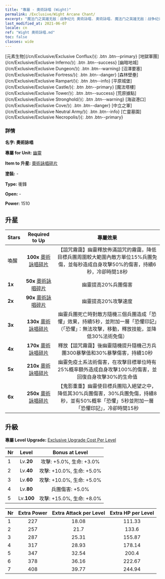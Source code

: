 ```yaml
---
title: "專屬 - 奧術詠唱 (Wight)"
permalink: /Exclusive/Wight Arcane Chant/
excerpt: "魔法门之英雄无敌：战争纪元 奧術詠唱. 奧術詠唱. 魔法门之英雄无敌：战争纪元 專屬 奧術詠唱. 幽靈 專屬."
last_modified_at: 2021-06-07
locale: cn
ref: "Wight 奧術詠唱.md"
toc: false
classes: wide
---
```

 [元素生物](/cn/Exclusive/Exclusive Conflux/){: .btn .btn--primary} [地獄軍團](/cn/Exclusive/Exclusive Inferno/){: .btn .btn--success} [幽暗地城](/cn/Exclusive/Exclusive Dungeon/){: .btn .btn--warning} [沼澤要塞](/cn/Exclusive/Exclusive Fortress/){: .btn .btn--danger} [森林壁壘](/cn/Exclusive/Exclusive Rampart/){: .btn .btn--info} [平原城堡](/cn/Exclusive/Exclusive Castle/){: .btn .btn--primary} [魔法塔樓](/cn/Exclusive/Exclusive Tower/){: .btn .btn--success} [荒原據點](/cn/Exclusive/Exclusive Stronghold/){: .btn .btn--warning} [海盜港口](/cn/Exclusive/Exclusive Cove/){: .btn .btn--danger} [中立之軍](/cn/Exclusive/Exclusive Neutral Army/){: .btn .btn--info} [亡靈墓園](/cn/Exclusive/Exclusive Necropolis/){: .btn .btn--primary} 

### 詳情
 **名字: 奧術詠唱** 

 **專屬 for Unit:** [幽靈](/cn/units/Wight/) 

 **Item to 升星:** [奧術詠唱碎片](/cn/Items/con_915/)

 **塗裝:** -

 **Type:** 衝鋒

 **Open:** -

 **Power:** 1510

## 升星

  |     Stars    |  Required to Up | 專屬效果 |
  |:-------------|:---------------:|:---------------:|
  |  喚醒  | **100x** [奧術詠唱碎片](/cn/Items/con_915/) | 【詛咒霧靄】幽靈釋放佈滿詛咒的霧靄，降低目標兵團周圍較大範圍內敵方單位15%兵團免傷，並每秒造成自身攻擊50%的傷害，持續6秒，冷卻時間18秒 |
  | **1x** <i class="fas fa-star"/> | **50x** [奧術詠唱碎片](/cn/Items/con_915/) | 幽靈提高20%兵團傷害 |
  | **2x** <i class="fas fa-star"/> | **90x** [奧術詠唱碎片](/cn/Items/con_915/) | 幽靈提高20%攻擊速度 |
  | **3x** <i class="fas fa-star"/> | **130x** [奧術詠唱碎片](/cn/Items/con_915/) | 幽靈兵團死亡時對敵方隨機三個兵團造成「恐懼」效果，持續5秒，並附加一層「恐懼印記」（「恐懼」：無法攻擊，移動，釋放技能，並降低30%法術免傷） |
  | **4x** <i class="fas fa-star"/> | **170x** [奧術詠唱碎片](/cn/Items/con_915/) | 釋放【詛咒霧靄】後幽靈隨機提升隨機己方兵團300暴擊值和30%暴擊傷害，持續10秒 |
  | **5x** <i class="fas fa-star"/> | **210x** [奧術詠唱碎片](/cn/Items/con_915/) | 幽靈免疫土系法術傷害，在攻擊目標單位時有25%概率額外造成自身攻擊100%的傷害，並回復自身攻擊30%的生命值 |
  | **6x** <i class="fas fa-star"/> | **250x** [奧術詠唱碎片](/cn/Items/con_915/) | 【鬼影重重】幽靈使目標兵團陷入絕望之中，降低其30%兵團傷害，30%兵團免傷，持續8秒，並有50%概率「恐懼」5秒並附加一層「恐懼印記」，冷卻時間15秒 |


## 升級
 **專屬 Level Upgrade:** [Exclusive Upgrade Cost Per Level](/Exclusive/ExclusiveUpgradeCostPerLevel/)

  |  Nr  |   Level  | Bonus at Level |
  |:-----|:--------:|:--------------:|
  | 1 | Lv.**20** | 攻擊: +5.0%, 生命: +3.0% |
  | 2 | Lv.**40** | 攻擊: +10.0%, 生命: +5.0% |
  | 3 | Lv.**60** | 攻擊: +10.0%, 生命: +5.0% |
  | 4 | Lv.**80** | 兵團傷害: +5.0% |
  | 5 | Lv.**100** | 攻擊: +15.0%, 生命: +8.0% |


  |  Nr  |  Extra Power | Extra Attack per Level | Extra HP per Level |
  |:-----|:--------:|:--------:|:--------:|
  | 1 | 227 | 18.08 | 111.33 |
  | 2 | 257 | 21.7 | 133.6 |
  | 3 | 287 | 25.31 | 155.87 |
  | 4 | 317 | 28.93 | 178.14 |
  | 5 | 347 | 32.54 | 200.4 |
  | 6 | 378 | 36.16 | 222.67 |
  | 7 | 408 | 39.77 | 244.94 |


